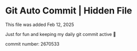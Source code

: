 # Git Auto Commit | Hidden File

This file was added Feb 12, 2025

Just for fun and keeping my daily git commit active 🤪

commit number: 2670533
